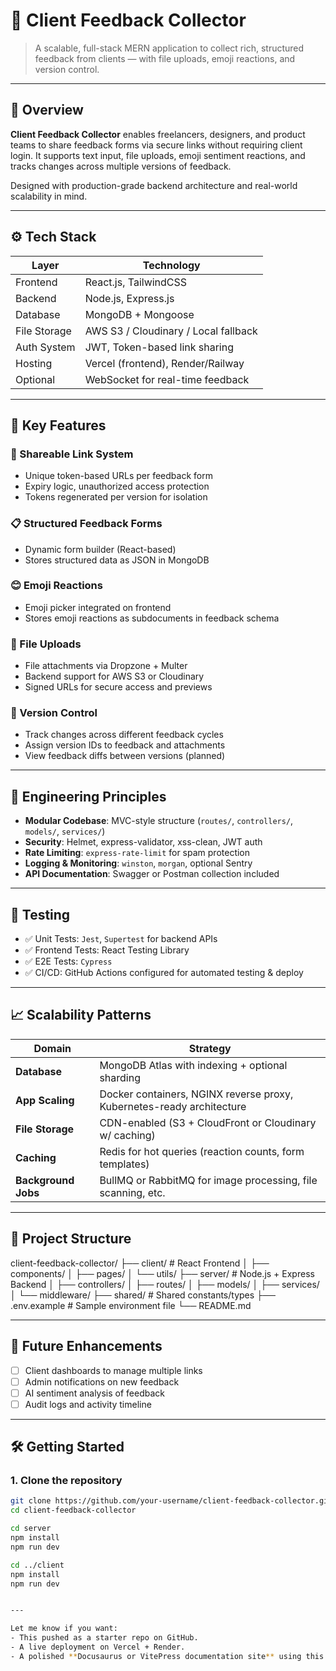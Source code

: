 # 🎯 Client Feedback Collector

> A scalable, full-stack MERN application to collect rich, structured feedback from clients — with file uploads, emoji reactions, and version control.

---

## 📌 Overview

**Client Feedback Collector** enables freelancers, designers, and product teams to share feedback forms via secure links without requiring client login. It supports text input, file uploads, emoji sentiment reactions, and tracks changes across multiple versions of feedback.

Designed with production-grade backend architecture and real-world scalability in mind.

---

## ⚙️ Tech Stack

| Layer        | Technology                          |
|--------------|--------------------------------------|
| Frontend     | React.js, TailwindCSS                |
| Backend      | Node.js, Express.js                  |
| Database     | MongoDB + Mongoose                   |
| File Storage | AWS S3 / Cloudinary / Local fallback |
| Auth System  | JWT, Token-based link sharing        |
| Hosting      | Vercel (frontend), Render/Railway    |
| Optional     | WebSocket for real-time feedback     |

---

## 🚀 Key Features

### 🔗 Shareable Link System
- Unique token-based URLs per feedback form
- Expiry logic, unauthorized access protection
- Tokens regenerated per version for isolation

### 📋 Structured Feedback Forms
- Dynamic form builder (React-based)
- Stores structured data as JSON in MongoDB

### 😊 Emoji Reactions
- Emoji picker integrated on frontend
- Stores emoji reactions as subdocuments in feedback schema

### 📁 File Uploads
- File attachments via Dropzone + Multer
- Backend support for AWS S3 or Cloudinary
- Signed URLs for secure access and previews

### 🔄 Version Control
- Track changes across different feedback cycles
- Assign version IDs to feedback and attachments
- View feedback diffs between versions (planned)

---

## 🧱 Engineering Principles

- **Modular Codebase**: MVC-style structure (`routes/`, `controllers/`, `models/`, `services/`)
- **Security**: Helmet, express-validator, xss-clean, JWT auth
- **Rate Limiting**: `express-rate-limit` for spam protection
- **Logging & Monitoring**: `winston`, `morgan`, optional Sentry
- **API Documentation**: Swagger or Postman collection included

---

## 🧪 Testing

- ✅ Unit Tests: `Jest`, `Supertest` for backend APIs
- ✅ Frontend Tests: React Testing Library
- ✅ E2E Tests: `Cypress`
- ✅ CI/CD: GitHub Actions configured for automated testing & deploy

---

## 📈 Scalability Patterns

| Domain           | Strategy                                                              |
|------------------|-----------------------------------------------------------------------|
| **Database**     | MongoDB Atlas with indexing + optional sharding                      |
| **App Scaling**  | Docker containers, NGINX reverse proxy, Kubernetes-ready architecture|
| **File Storage** | CDN-enabled (S3 + CloudFront or Cloudinary w/ caching)               |
| **Caching**      | Redis for hot queries (reaction counts, form templates)              |
| **Background Jobs** | BullMQ or RabbitMQ for image processing, file scanning, etc.     |

---

## 📁 Project Structure
client-feedback-collector/
├── client/ # React Frontend
│ ├── components/
│ ├── pages/
│ └── utils/
├── server/ # Node.js + Express Backend
│ ├── controllers/
│ ├── routes/
│ ├── models/
│ ├── services/
│ └── middleware/
├── shared/ # Shared constants/types
├── .env.example # Sample environment file
└── README.md



---

## 🌱 Future Enhancements

- [ ] Client dashboards to manage multiple links
- [ ] Admin notifications on new feedback
- [ ] AI sentiment analysis of feedback
- [ ] Audit logs and activity timeline

---

## 🛠️ Getting Started

### 1. Clone the repository

```bash
git clone https://github.com/your-username/client-feedback-collector.git
cd client-feedback-collector

cd server
npm install
npm run dev

cd ../client
npm install
npm run dev


---

Let me know if you want:
- This pushed as a starter repo on GitHub.
- A live deployment on Vercel + Render.
- A polished **Docusaurus or VitePress documentation site** using this README as the base.

